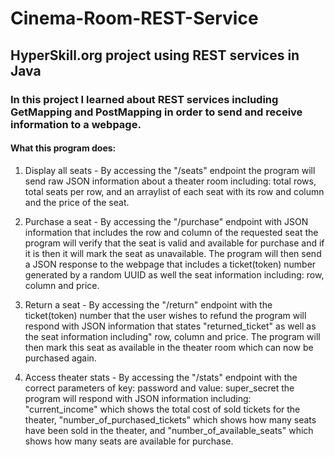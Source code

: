 # Cinema-Room-REST-Service
## HyperSkill.org project using REST services in Java

### In this project I learned about REST services including GetMapping and PostMapping in order to send and receive information to a webpage.


#### What this program does:

1. Display all seats - By accessing the "/seats" endpoint the program will send raw JSON information about a theater room including: total rows, total seats per row, and an arraylist of each seat with its row and column and the price of the seat.

2. Purchase a seat - By accessing the "/purchase" endpoint with JSON information that includes the row and column of the requested seat the program will verify that the seat is valid and available for purchase and if it is then it will mark the seat as unavailable. The program will then send a JSON response to the webpage that includes a ticket(token) number generated by a random UUID as well the seat information including: row, column and price.

3. Return a seat - By accessing the "/return" endpoint with the ticket(token) number that the user wishes to refund the program will respond with JSON information that states "returned_ticket" as well as the seat information including" row, column and price. The program will then mark this seat as available in the theater room which can now be purchased again.

4. Access theater stats - By accessing the "/stats" endpoint with the correct parameters of key: password and value: super_secret the program will respond with JSON information including: "current_income" which shows the total cost of sold tickets for the theater, "number_of_purchased_tickets" which shows how many seats have been sold in the theater, and "number_of_available_seats" which shows how many seats are available for purchase.
